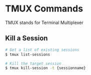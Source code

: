 # TMUX Commands

TMUX stands for Terminal Multiplexer

## Kill a Session

```sh
# Get a list of existing sessions
$ tmux list-sessions

# Kill the target session
$ tmux kill-session -t {sessionname}
```
